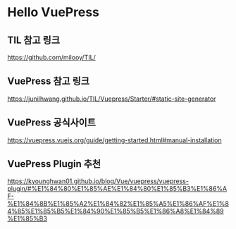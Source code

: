 # Hello VuePress

## TIL 참고 링크
https://github.com/milooy/TIL/

## VuePress 참고 링크
https://junilhwang.github.io/TIL/Vuepress/Starter/#static-site-generator

## VuePress 공식사이트
https://vuepress.vuejs.org/guide/getting-started.html#manual-installation

## VuePress Plugin 추천
https://kyounghwan01.github.io/blog/Vue/vuepress/vuepress-plugin/#%E1%84%80%E1%85%AE%E1%84%80%E1%85%B3%E1%86%AF-%E1%84%8B%E1%85%A2%E1%84%82%E1%85%A5%E1%86%AF%E1%84%85%E1%85%B5%E1%84%90%E1%85%B5%E1%86%A8%E1%84%89%E1%85%B3